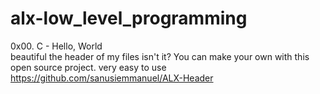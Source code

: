 # alx-low_level_programming
0x00. C - Hello, World </br>
beautiful the header of my files isn't it? You can make your own with this open source project. very easy to use
https://github.com/sanusiemmanuel/ALX-Header</br></br>

